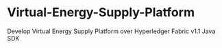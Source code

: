 # Virtual-Energy-Supply-Platform
Develop Virtual Energy Supply Platform over Hyperledger Fabric v1.1 Java SDK

